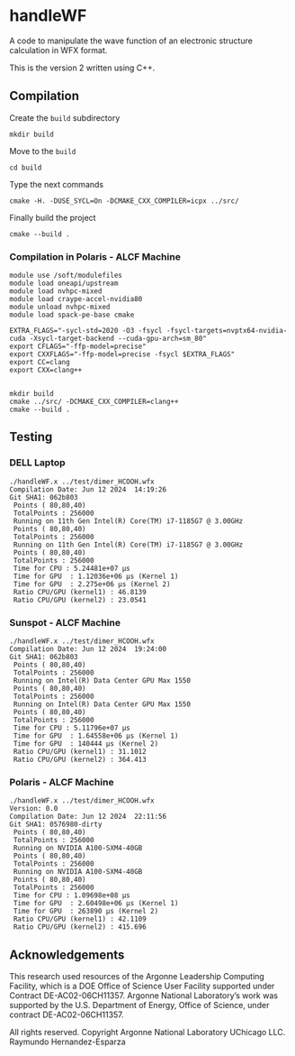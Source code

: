 # handleWF
A code to manipulate the wave function of an electronic structure calculation in WFX format.


This is the version 2 written using C++.

## Compilation

Create the `build` subdirectory
```
mkdir build
```

Move to the `build`
```
cd build
```

Type the next commands
```
cmake -H. -DUSE_SYCL=On -DCMAKE_CXX_COMPILER=icpx ../src/
```

Finally build the project
```
cmake --build .
```
### Compilation in Polaris - ALCF Machine

```
module use /soft/modulefiles
module load oneapi/upstream
module load nvhpc-mixed
module load craype-accel-nvidia80
module unload nvhpc-mixed
module load spack-pe-base cmake
 
EXTRA_FLAGS="-sycl-std=2020 -O3 -fsycl -fsycl-targets=nvptx64-nvidia-cuda -Xsycl-target-backend --cuda-gpu-arch=sm_80"
export CFLAGS="-ffp-model=precise"
export CXXFLAGS="-ffp-model=precise -fsycl $EXTRA_FLAGS"
export CC=clang
export CXX=clang++
 
 
mkdir build
cmake ../src/ -DCMAKE_CXX_COMPILER=clang++
cmake --build .
```

## Testing
### DELL Laptop 
```
./handleWF.x ../test/dimer_HCOOH.wfx
Compilation Date: Jun 12 2024  14:19:26
Git SHA1: 062b803
 Points ( 80,80,40)
 TotalPoints : 256000
 Running on 11th Gen Intel(R) Core(TM) i7-1185G7 @ 3.00GHz
 Points ( 80,80,40)
 TotalPoints : 256000
 Running on 11th Gen Intel(R) Core(TM) i7-1185G7 @ 3.00GHz
 Points ( 80,80,40)
 TotalPoints : 256000
 Time for CPU : 5.24481e+07 μs
 Time for GPU  : 1.12036e+06 μs (Kernel 1)
 Time for GPU  : 2.275e+06 μs (Kernel 2)
 Ratio CPU/GPU (kernel1) : 46.8139
 Ratio CPU/GPU (kernel2) : 23.0541
```
### Sunspot - ALCF Machine
```
./handleWF.x ../test/dimer_HCOOH.wfx
Compilation Date: Jun 12 2024  19:24:00
Git SHA1: 062b803
 Points ( 80,80,40)
 TotalPoints : 256000
 Running on Intel(R) Data Center GPU Max 1550
 Points ( 80,80,40)
 TotalPoints : 256000
 Running on Intel(R) Data Center GPU Max 1550
 Points ( 80,80,40)
 TotalPoints : 256000
 Time for CPU : 5.11796e+07 μs
 Time for GPU  : 1.64558e+06 μs (Kernel 1)
 Time for GPU  : 140444 μs (Kernel 2)
 Ratio CPU/GPU (kernel1) : 31.1012
 Ratio CPU/GPU (kernel2) : 364.413
```
### Polaris - ALCF Machine
```
./handleWF.x ../test/dimer_HCOOH.wfx 
Version: 0.0
Compilation Date: Jun 12 2024  22:11:56
Git SHA1: 0576980-dirty
 Points ( 80,80,40)
 TotalPoints : 256000
 Running on NVIDIA A100-SXM4-40GB
 Points ( 80,80,40)
 TotalPoints : 256000
 Running on NVIDIA A100-SXM4-40GB
 Points ( 80,80,40)
 TotalPoints : 256000
 Time for CPU : 1.09698e+08 μs
 Time for GPU  : 2.60498e+06 μs (Kernel 1)
 Time for GPU  : 263890 μs (Kernel 2)
 Ratio CPU/GPU (kernel1) : 42.1109
 Ratio CPU/GPU (kernel2) : 415.696
```
## Acknowledgements
This research used resources of the Argonne Leadership Computing Facility, which is a DOE Office of Science User Facility supported under Contract DE-AC02-06CH11357. Argonne National Laboratory’s work was supported by the U.S. Department of Energy, Office of Science, under contract DE-AC02-06CH11357.


All rights reserved. Copyright Argonne National Laboratory UChicago LLC. Raymundo Hernandez-Esparza

